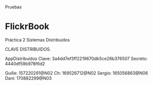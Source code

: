 Pruebas

# FlickrBook
Práctica 2 Sistemas Distribuidos

CLAVE DISTRIBUIDOS.

AppDistribuidos
Clave:
3a4dd7ef3ff2219670db5ce26b376507
Secreto:
4440df59b978f6d2

Guille: 157220291@N02
Ch: 169526712@N02
Sergio: 165056863@N06
Dani: 170882299@N03

